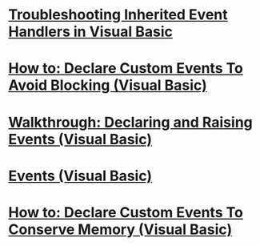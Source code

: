 # [Troubleshooting Inherited Event Handlers in Visual Basic](troubleshooting-inherited-event-handlers.md)
# [How to: Declare Custom Events To Avoid Blocking (Visual Basic)](how-to-declare-custom-events-to-avoid-blocking.md)
# [Walkthrough: Declaring and Raising Events (Visual Basic)](walkthrough-declaring-and-raising-events.md)
# [Events (Visual Basic)](events.md)
# [How to: Declare Custom Events To Conserve Memory (Visual Basic)](how-to-declare-custom-events-to-conserve-memory.md)
